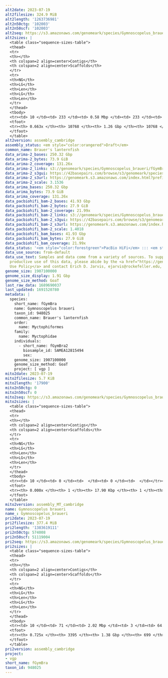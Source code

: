 ```yaml
---
alt2date: 2023-07-19
alt2filesize: 324.9 MiB
alt2length: '1263736981'
alt2n50ctg: '102003'
alt2n50scf: '102003'
alt2seq: https://s3.amazonaws.com/genomeark/species/Gymnoscopelus_braueri/fGymBra2/assembly_cambridge/fGymBra2.alt.asm.20230719.fasta.gz
alt2sizes: |
  <table class="sequence-sizes-table">
  <thead>
  <tr>
  <th></th>
  <th colspan=2 align=center>Contigs</th>
  <th colspan=2 align=center>Scaffolds</th>
  </tr>
  <tr>
  <th>NG</th>
  <th>LG</th>
  <th>Len</th>
  <th>LG</th>
  <th>Len</th>
  </tr>
  </thead>
  <tbody>
  <tr><td> 10 </td><td> 233 </td><td> 0.58 Mbp </td><td> 233 </td><td> 0.58 Mbp </td></tr><tr><td> 20 </td><td> 658 </td><td> 363.68 Kbp </td><td> 658 </td><td> 363.68 Kbp </td></tr><tr><td> 30 </td><td> 1297 </td><td> 250.53 Kbp </td><td> 1297 </td><td> 250.53 Kbp </td></tr><tr><td> 40 </td><td> 2233 </td><td> 168.66 Kbp </td><td> 2233 </td><td> 168.66 Kbp </td></tr><tr style="background-color:#cccccc;"><td> 50 </td><td> 3678 </td><td> 102.00 Kbp </td><td> 3678 </td><td> 102.00 Kbp </td></tr><tr><td> 60 </td><td> 6401 </td><td> 45.82 Kbp </td><td> 6401 </td><td> 45.82 Kbp </td></tr><tr><td> 70 </td><td> 0 </td><td>  </td><td> 0 </td><td>  </td></tr><tr><td> 80 </td><td> 0 </td><td>  </td><td> 0 </td><td>  </td></tr><tr><td> 90 </td><td> 0 </td><td>  </td><td> 0 </td><td>  </td></tr><tr><td> 100 </td><td> 0 </td><td>  </td><td> 0 </td><td>  </td></tr></tbody>
  <tfoot>
  <tr><th> 0.663x </th><th> 10768 </th><th> 1.26 Gbp </th><th> 10768 </th><th> 1.26 Gbp </th></tr>
  </tfoot>
  </table>
alt2version: assembly_cambridge
assembly_status: <em style="color:orangered">Draft</em>
common_name: Brauer's lanternfish
data_arima-2_bases: 250.32 Gbp
data_arima-2_bytes: 73.9 GiB
data_arima-2_coverage: 131.26x
data_arima-2_links: s3://genomeark/species/Gymnoscopelus_braueri/fGymBra2/genomic_data/arima/<br>
data_arima-2_s3gui: https://42basepairs.com/browse/s3/genomeark/species/Gymnoscopelus_braueri/fGymBra2/genomic_data/arima/
data_arima-2_s3url: https://genomeark.s3.amazonaws.com/index.html?prefix=species/Gymnoscopelus_braueri/fGymBra2/genomic_data/arima/
data_arima-2_scale: 3.1536
data_arima_bases: 250.32 Gbp
data_arima_bytes: 73.9 GiB
data_arima_coverage: 131.26x
data_pacbiohifi_bam-2_bases: 41.93 Gbp
data_pacbiohifi_bam-2_bytes: 27.9 GiB
data_pacbiohifi_bam-2_coverage: 21.99x
data_pacbiohifi_bam-2_links: s3://genomeark/species/Gymnoscopelus_braueri/fGymBra2/genomic_data/pacbio_hifi/<br>
data_pacbiohifi_bam-2_s3gui: https://42basepairs.com/browse/s3/genomeark/species/Gymnoscopelus_braueri/fGymBra2/genomic_data/pacbio_hifi/
data_pacbiohifi_bam-2_s3url: https://genomeark.s3.amazonaws.com/index.html?prefix=species/Gymnoscopelus_braueri/fGymBra2/genomic_data/pacbio_hifi/
data_pacbiohifi_bam-2_scale: 1.4018
data_pacbiohifi_bam_bases: 41.93 Gbp
data_pacbiohifi_bam_bytes: 27.9 GiB
data_pacbiohifi_bam_coverage: 21.99x
data_status: '<em style="color:forestgreen">PacBio HiFi</em> ::: <em style="color:forestgreen">Arima</em>'
data_use_source: from-default
data_use_text: Samples and data come from a variety of sources. To support fair and
  productive use of this data, please abide by the <a href="https://genome10k.soe.ucsc.edu/data-use-policies/">Data
  Use Policy</a> and contact Erich D. Jarvis, ejarvis@rockefeller.edu, with any questions.
genome_size: 1907100000
genome_size_display: 1.91 Gbp
genome_size_method: GoaT
last_raw_data: 1689690037
last_updated: 1691520780
metadata: |
  species:
    short_name: fGymBra
    name: Gymnoscopelus braueri
    taxon_id: 948025
    common_name: Brauer's lanternfish
    order:
      name: Myctophiformes
    family:
      name: Myctophidae
    individuals:
      - short_name: fGymBra2
        biosample_id: SAMEA12815494
        sex:
    genome_size: 1907100000
    genome_size_method: GoaT
    project: [ vgp ]
mito2date: 2023-07-19
mito2filesize: 5.7 KiB
mito2length: '17900'
mito2n50ctg: 0
mito2n50scf: 0
mito2seq: https://s3.amazonaws.com/genomeark/species/Gymnoscopelus_braueri/fGymBra2/assembly_MT_cambridge/fGymBra2.MT.20230719.fasta.gz
mito2sizes: |
  <table class="sequence-sizes-table">
  <thead>
  <tr>
  <th></th>
  <th colspan=2 align=center>Contigs</th>
  <th colspan=2 align=center>Scaffolds</th>
  </tr>
  <tr>
  <th>NG</th>
  <th>LG</th>
  <th>Len</th>
  <th>LG</th>
  <th>Len</th>
  </tr>
  </thead>
  <tbody>
  <tr><td> 10 </td><td> 0 </td><td>  </td><td> 0 </td><td>  </td></tr><tr><td> 20 </td><td> 0 </td><td>  </td><td> 0 </td><td>  </td></tr><tr><td> 30 </td><td> 0 </td><td>  </td><td> 0 </td><td>  </td></tr><tr><td> 40 </td><td> 0 </td><td>  </td><td> 0 </td><td>  </td></tr><tr style="background-color:#cccccc;"><td> 50 </td><td> 0 </td><td style="background-color:#ff8888;">  </td><td> 0 </td><td style="background-color:#ff8888;">  </td></tr><tr><td> 60 </td><td> 0 </td><td>  </td><td> 0 </td><td>  </td></tr><tr><td> 70 </td><td> 0 </td><td>  </td><td> 0 </td><td>  </td></tr><tr><td> 80 </td><td> 0 </td><td>  </td><td> 0 </td><td>  </td></tr><tr><td> 90 </td><td> 0 </td><td>  </td><td> 0 </td><td>  </td></tr><tr><td> 100 </td><td> 0 </td><td>  </td><td> 0 </td><td>  </td></tr></tbody>
  <tfoot>
  <tr><th> 0.000x </th><th> 1 </th><th> 17.90 Kbp </th><th> 1 </th><th> 17.90 Kbp </th></tr>
  </tfoot>
  </table>
mito2version: assembly_MT_cambridge
name: Gymnoscopelus braueri
name_: Gymnoscopelus_braueri
pri2date: 2023-07-19
pri2filesize: 377.4 MiB
pri2length: '1383619111'
pri2n50ctg: 574008
pri2n50scf: 51119004
pri2seq: https://s3.amazonaws.com/genomeark/species/Gymnoscopelus_braueri/fGymBra2/assembly_cambridge/fGymBra2.pri.asm.20230719.fasta.gz
pri2sizes: |
  <table class="sequence-sizes-table">
  <thead>
  <tr>
  <th></th>
  <th colspan=2 align=center>Contigs</th>
  <th colspan=2 align=center>Scaffolds</th>
  </tr>
  <tr>
  <th>NG</th>
  <th>LG</th>
  <th>Len</th>
  <th>LG</th>
  <th>Len</th>
  </tr>
  </thead>
  <tbody>
  <tr><td> 10 </td><td> 71 </td><td> 2.02 Mbp </td><td> 3 </td><td> 64.16 Mbp </td></tr><tr><td> 20 </td><td> 187 </td><td> 1.41 Mbp </td><td> 7 </td><td> 57.28 Mbp </td></tr><tr><td> 30 </td><td> 340 </td><td> 1.09 Mbp </td><td> 10 </td><td> 56.59 Mbp </td></tr><tr><td> 40 </td><td> 544 </td><td> 0.80 Mbp </td><td> 13 </td><td> 54.97 Mbp </td></tr><tr style="background-color:#cccccc;"><td> 50 </td><td> 824 </td><td style="background-color:#ff8888;"> 0.57 Mbp </td><td> 17 </td><td style="background-color:#88ff88;"> 51.12 Mbp </td></tr><tr><td> 60 </td><td> 1249 </td><td> 335.49 Kbp </td><td> 21 </td><td> 48.78 Mbp </td></tr><tr><td> 70 </td><td> 2301 </td><td> 87.28 Kbp </td><td> 70 </td><td> 370.18 Kbp </td></tr><tr><td> 80 </td><td> 0 </td><td>  </td><td> 0 </td><td>  </td></tr><tr><td> 90 </td><td> 0 </td><td>  </td><td> 0 </td><td>  </td></tr><tr><td> 100 </td><td> 0 </td><td>  </td><td> 0 </td><td>  </td></tr></tbody>
  <tfoot>
  <tr><th> 0.725x </th><th> 3395 </th><th> 1.38 Gbp </th><th> 699 </th><th> 1.38 Gbp </th></tr>
  </tfoot>
  </table>
pri2version: assembly_cambridge
project:
- vgp
short_name: fGymBra
taxon_id: 948025
---
```

